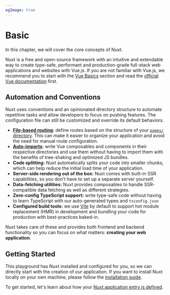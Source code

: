 ```yaml
---
ogImage: true
---
```


# Basic

In this chapter, we will cover the core concepts of Nuxt.

Nuxt is a free and open-source framework with an intuitive and extendable way to create type-safe, performant and production-grade full-stack web applications and websites with Vue.js. If you are not familiar with Vue.js, we recommend you to start with the [Vue Basics](/vue) section and read the [official Vue documentation](https://vuejs.org/) first.

## Automation and Conventions

Nuxt uses conventions and an opinionated directory structure to automate repetitive tasks and allow developers to focus on pushing features. The configuration file can still be customized and override its default behaviors.

- [**File-based routing**](/concepts/routing): define routes based on the structure of your [`pages/` directory](/docs/guide/directory-structure/pages). This can make it easier to organize your application and avoid the need for manual route configuration.
- [**Auto-imports**](/concepts/auto-imports): write Vue composables and components in their respective directories and use them without having to import them with the benefits of tree-shaking and optimized JS bundles.
- **Code splitting:** Nuxt automatically splits your code into smaller chunks, which can help reduce the initial load time of your application.
- **Server-side rendering out of the box:** Nuxt comes with built-in SSR capabilities, so you don't have to set up a separate server yourself.
- **Data-fetching utilities:** Nuxt provides composables to handle SSR-compatible data fetching as well as different strategies.
- **Zero-config TypeScript support:** write type-safe code without having to learn TypeScript with our auto-generated types and `tsconfig.json`
- **Configured build tools:** we use [Vite](https://vitejs.dev) by default to support hot module replacement (HMR) in development and bundling your code for production with best-practices baked-in.

Nuxt takes care of these and provides both frontend and backend functionality so you can focus on what matters: **creating your web application**.

## Getting Started

This playground has Nuxt installed and configured for you, so we can directly start with the creation of our application. If you want to install Nuxt locally on your own machine, please follow the [installation guide](https://nuxt.com/docs/getting-started/installation).

To get started, let's learn about how your [Nuxt application entry is defined](/concepts/app-vue).
